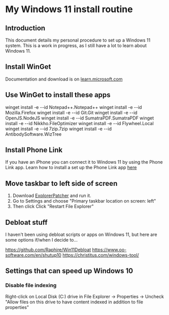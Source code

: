 # My Windows 11 install routine


## Introduction

This document details my personal procedure to set up a Windows 11 system. This is a work in progress, as I still have a lot to learn about Windows 11.


## Install WinGet

Documentation and download is on [learn.microsoft.com](https://learn.microsoft.com/en-us/windows/package-manager/winget/)


## Use WinGet to install these apps

winget install -e --id Notepad++.Notepad++
winget install -e --id Mozilla.Firefox
winget install -e --id Git.Git
winget install -e --id OpenJS.NodeJS
winget install -e --id SumatraPDF.SumatraPDF
winget install -e --id Nikkho.FileOptimizer
winget install -e --id Flywheel.Local
winget install -e --id 7zip.7zip
winget install -e --id AntibodySoftware.WizTree


## Install Phone Link

If you have an iPhone you can connect it to Windows 11 by using the Phone Link app. Learn how to install a set up the Phone Link app [here](https://www.microsoft.com/en-us/windows/sync-across-your-devices)


## Move taskbar to left side of screen

1. Download [ExplorerPatcher](https://github.com/valinet/ExplorerPatcher) and run it.
2. Go to Settings and choose "Primary taskbar location on screen: left"
3. Then click Click "Restart File Explorer"


## Debloat stuff

I haven't been using debloat scripts or apps on Windows 11, but here are some options if/when I decide to...

https://github.com/Raphire/Win11Debloat
https://www.oo-software.com/en/shutup10
https://christitus.com/windows-tool/


## Settings that can speed up Windows 10

### Disable file indexing

Right-click on Local Disk (C:) drive in File Explorer -> Properties -> Uncheck "Allow files on this drive to have content indexed in addition to file properties"